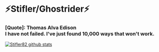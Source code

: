 # ⚡Stifler/Ghostrider⚡
### [Quote]: Thomas Alva Edison <br> I have not failed. I've just found 10,000 ways that won't work.



<!--
**⚡Stifler82/Stifle82⚡r** is a ✨ _special_ ✨ repository because its `README.md` (this file) appears on your GitHub profile.

Here are some ideas to get you started:

- 🔭 I’m currently working on ...
- 🌱 I’m currently learning ...
- 👯 I’m looking to collaborate on ...
- 🤔 I’m looking for help with ...
- 💬 Ask me about ...
- 📫 How to reach me: ...
- 😄 Pronouns: ...
- ⚡ Fun fact: ...
-->

[![Stifler82 github stats](https://github-readme-stats.vercel.app/api?username=Stifler82&show_icons=true)](https://github.com/Stifler82)
